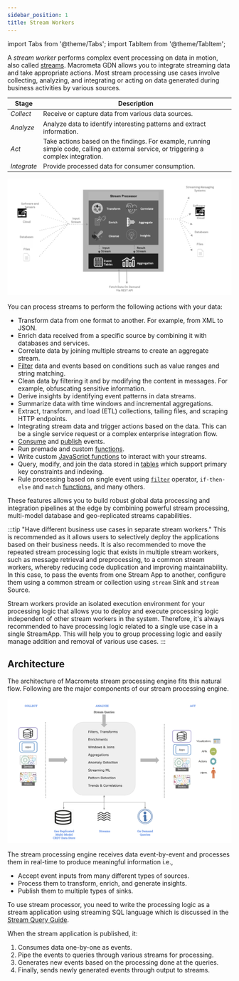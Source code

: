 ```yaml
---
sidebar_position: 1
title: Stream Workers
---
```


import Tabs from '@theme/Tabs';
import TabItem from '@theme/TabItem';

A _stream worker_ performs complex event processing on data in motion, also called [streams](../streams/index.md). Macrometa GDN allows you to integrate streaming data and take appropriate actions. Most stream processing use cases involve collecting, analyzing, and integrating or acting on data generated during business activities by various sources.

| Stage | Description |
|-------|-------------|
| _Collect_ | Receive or capture data from various data sources. |
| _Analyze_ | Analyze data to identify interesting patterns and extract information. |
| _Act_ | Take actions based on the findings. For example, running simple code, calling an external service, or triggering a complex integration. |
| _Integrate_ | Provide processed data for consumer consumption. |

![GDN Essentials](/img/gdn-cep-overview.png)

You can process streams to perform the following actions with your data:

- Transform data from one format to another. For example, from XML to JSON.
- Enrich data received from a specific source by combining it with databases and services.
- Correlate data by joining multiple streams to create an aggregate stream.
- [Filter](query-guide/query.md#filter) data and events based on conditions such as value ranges and string matching.
- Clean data by filtering it and by modifying the content in messages. For example, obfuscating sensitive information.
- Derive insights by identifying event patterns in data streams.
- Summarize data with time windows and incremental aggregations.
- Extract, transform, and load (ETL) collections, tailing files, and scraping HTTP endpoints.
- Integrating stream data and trigger actions based on the data. This can be a single service request or a complex enterprise integration flow.
- [Consume](query-guide/stream.md#source) and [publish](query-guide/stream.md#sink) events.
- Run premade and custom [functions](query-guide/functions/index.md).
- Write custom [JavaScript functions](query-guide/script.md) to interact with your streams.
- Query, modify, and join the data stored in [tables](query-guide/table-collection.md) which support primary key constraints and indexing.
- Rule processing based on single event using [`filter`](query-guide/query.md#filter) operator, `if-then-else` and `match` [functions](query-guide/query.md#function), and many others.

These features allows you to build robust global data processing and integration pipelines at the edge by combining powerful stream processing, multi-model database and geo-replicated streams capabilities.

:::tip
"Have different business use cases in separate stream workers."
This is recommended as it allows users to selectively deploy the applications based on their business needs. It is also recommended to move the repeated stream processing logic that exists in multiple stream workers, such as message retrieval and preprocessing, to a common stream workers, whereby reducing code duplication and improving maintainability. In this case, to pass the events from one Stream App to another, configure them using a common stream or collection using `stream` Sink and `stream` Source.

Stream workers provide an isolated execution environment for your processing logic that allows you to deploy and execute processing logic independent of other stream workers in the system. Therefore, it's always recommended to have processing logic related to a single use case in a single StreamApp. This will help you to group processing logic and easily manage addition and removal of various use cases.
:::

## Architecture

The architecture of Macrometa stream processing engine fits this natural flow. Following are the major components of our stream processing engine.

![Stream Processing Architecture](/img/cep-overview.png)

The stream processing engine receives data event-by-event and processes them in real-time to produce meaningful information i.e.,

- Accept event inputs from many different types of sources.
- Process them to transform, enrich, and generate insights.
- Publish them to multiple types of sinks.

To use stream processor, you need to write the processing logic as a stream application using streaming SQL language which is discussed in the [Stream Query Guide](query-guide/index.md).

When the stream application is published, it:

1. Consumes data one-by-one as events.
2. Pipe the events to queries through various streams for processing.
3. Generates new events based on the processing done at the queries.
4. Finally, sends newly generated events through output to streams.